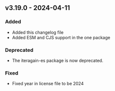 ## v3.19.0 - 2024-04-11

### Added

- Added this changelog file
- Added ESM and CJS support in the one package

### Deprecated

- The iteragain-es package is now deprecated.

### Fixed

- Fixed year in license file to be 2024
